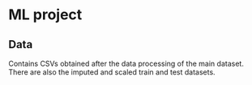 # ML project

## Data

Contains CSVs obtained after the data processing of the main dataset. There are also the imputed and scaled train and test datasets.
